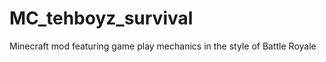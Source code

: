MC_tehboyz_survival
===================

Minecraft mod featuring game play mechanics in the style of Battle Royale